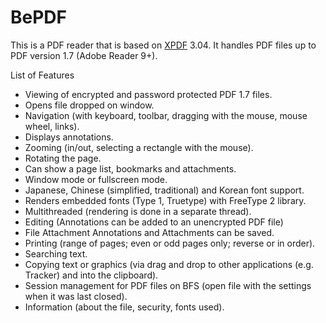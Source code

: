 BePDF
=====

This is a PDF reader that is based on [XPDF](http://www.foolabs.com/xpdf/) 3.04. It handles PDF files up to PDF version 1.7 (Adobe Reader 9+).

List of Features

  -  Viewing of encrypted and password protected PDF 1.7 files.
  -  Opens file dropped on window.
  -  Navigation (with keyboard, toolbar, dragging with the mouse, mouse wheel, links).
  -  Displays annotations.
  -  Zooming (in/out, selecting a rectangle with the mouse).
  -  Rotating the page.
  -  Can show a page list, bookmarks and attachments.
  -  Window mode or fullscreen mode.
  -  Japanese, Chinese (simplified, traditional) and Korean font support.
  -  Renders embedded fonts (Type 1, Truetype) with FreeType 2 library.
  -  Multithreaded (rendering is done in a separate thread).
  -  Editing (Annotations can be added to an unencrypted PDF file)
  -  File Attachment Annotations and Attachments can be saved.
  -  Printing (range of pages; even or odd pages only; reverse or in order).
  -  Searching text.
  -  Copying text or graphics (via drag and drop to other applications (e.g. Tracker) and into the clipboard).
  -  Session management for PDF files on BFS (open file with the settings when it was last closed).
  -  Information (about the file, security, fonts used).
